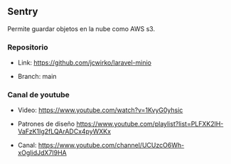 ## Sentry
Permite guardar objetos en la nube como AWS s3.

### Repositorio 

* Link: https://github.com/jcwirko/laravel-minio

* Branch: main
  
### Canal de youtube

* Video: https://www.youtube.com/watch?v=1KvyG0yhsic

* Patrones de diseño https://www.youtube.com/playlist?list=PLFXK2lH-VaFzK1Ig2fLQArADCx4pyWXKx

* Canal: https://www.youtube.com/channel/UCUzcO6Wh-xOgIidJdX7I9HA